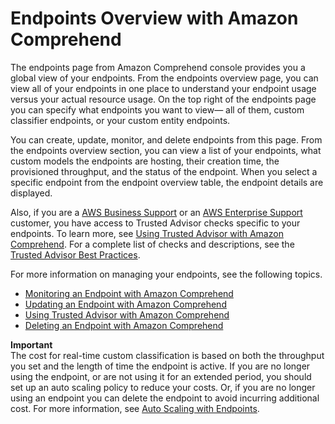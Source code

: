 # Endpoints Overview with Amazon Comprehend<a name="manage-endpoints-overview"></a>

The endpoints page from Amazon Comprehend console provides you a global view of your endpoints\. From the endpoints overview page, you can view all of your endpoints in one place to understand your endpoint usage versus your actual resource usage\. On the top right of the endpoints page you can specify what endpoints you want to view— all of them, custom classifier endpoints, or your custom entity endpoints\.

You can create, update, monitor, and delete endpoints from this page\. From the endpoints overview section, you can view a list of your endpoints, what custom models the endpoints are hosting, their creation time, the provisioned throughput, and the status of the endpoint\. When you select a specific endpoint from the endpoint overview table, the endpoint details are displayed\. 

Also, if you are a [AWS Business Support](https://aws.amazon.com/premiumsupport/plans/business/) or an [AWS Enterprise Support](https://aws.amazon.com/premiumsupport/plans/enterprise/) customer, you have access to Trusted Advisor checks specific to your endpoints\. To learn more, see [Using Trusted Advisor with Amazon Comprehend](manage-endpoints-trusted-advisor.md)\. For a complete list of checks and descriptions, see the [Trusted Advisor Best Practices](https://aws.amazon.com/premiumsupport/technology/trusted-advisor/best-practice-checklist/)\.

For more information on managing your endpoints, see the following topics\. 
+ [Monitoring an Endpoint with Amazon Comprehend](manage-endpoints-monitor.md)
+ [Updating an Endpoint with Amazon Comprehend](manage-endpoints-update.md)
+ [Using Trusted Advisor with Amazon Comprehend](manage-endpoints-trusted-advisor.md)
+ [Deleting an Endpoint with Amazon Comprehend](manage-endpoints-delete.md)

**Important**  
The cost for real\-time custom classification is based on both the throughput you set and the length of time the endpoint is active\. If you are no longer using the endpoint, or are not using it for an extended period, you should set up an auto scaling policy to reduce your costs\. Or, if you are no longer using an endpoint you can delete the endpoint to avoid incurring additional cost\. For more information, see [Auto Scaling with Endpoints](comprehend-autoscaling.md)\.